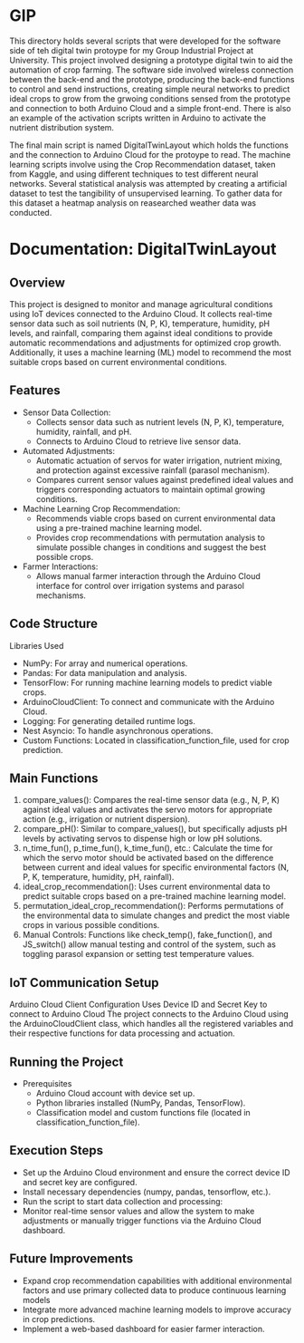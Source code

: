 # GIP
This directory holds several scripts that were developed for the software side of teh digital twin protoype for my Group Industrial Project at University. This project involved designing a prototype digital twin to aid the automation of crop farming. The software side involved wireless connection between the back-end and the prototype, producing the back-end functions to control and send instructions, creating simple neural networks to predict ideal crops to grow from the grwoing conditions sensed from the prototype and connection to both Arduino Cloud and a simple front-end. There is also an example of the activation scripts written in Arduino to activate the nutrient distribution system.

The final main script is named DigitalTwinLayout which holds the functions and the connection to Arduino Cloud for the protoype to read. The machine learning scripts involve using the Crop Recommendation dataset, taken from Kaggle, and using different techniques to test different neural networks. Several statistical analysis was attempted by creating a artificial dataset to test the tangibility of unsupervised learning. To gather data for this dataset a heatmap analysis on reasearched weather data was conducted.

# Documentation: DigitalTwinLayout
## Overview
This project is designed to monitor and manage agricultural conditions using IoT devices connected to the Arduino Cloud. It collects real-time sensor data such as soil nutrients (N, P, K), temperature, humidity, pH levels, and rainfall, comparing them against ideal conditions to provide automatic recommendations and adjustments for optimized crop growth. Additionally, it uses a machine learning (ML) model to recommend the most suitable crops based on current environmental conditions.

## Features
- Sensor Data Collection:
  - Collects sensor data such as nutrient levels (N, P, K), temperature, humidity, rainfall, and pH.
  - Connects to Arduino Cloud to retrieve live sensor data.
- Automated Adjustments:
  - Automatic actuation of servos for water irrigation, nutrient mixing, and protection against excessive rainfall (parasol mechanism).
  - Compares current sensor values against predefined ideal values and triggers corresponding actuators to maintain optimal growing conditions.
- Machine Learning Crop Recommendation:
  - Recommends viable crops based on current environmental data using a pre-trained machine learning model.
  - Provides crop recommendations with permutation analysis to simulate possible changes in conditions and suggest the best possible crops.
- Farmer Interactions:
  - Allows manual farmer interaction through the Arduino Cloud interface for control over irrigation systems and parasol mechanisms.

## Code Structure
Libraries Used
- NumPy: For array and numerical operations.
- Pandas: For data manipulation and analysis.
- TensorFlow: For running machine learning models to predict viable crops.
- ArduinoCloudClient: To connect and communicate with the Arduino Cloud.
- Logging: For generating detailed runtime logs.
- Nest Asyncio: To handle asynchronous operations.
- Custom Functions: Located in classification_function_file, used for crop prediction.
  
## Main Functions
1. compare_values():
Compares the real-time sensor data (e.g., N, P, K) against ideal values and activates the servo motors for appropriate action (e.g., irrigation or nutrient dispersion).
2. compare_pH():
Similar to compare_values(), but specifically adjusts pH levels by activating servos to dispense high or low pH solutions.
3. n_time_fun(), p_time_fun(), k_time_fun(), etc.:
Calculate the time for which the servo motor should be activated based on the difference between current and ideal values for specific environmental factors (N, P, K, temperature, humidity, pH, rainfall).
4. ideal_crop_recommendation():
Uses current environmental data to predict suitable crops based on a pre-trained machine learning model.
5. permutation_ideal_crop_recommendation():
Performs permutations of the environmental data to simulate changes and predict the most viable crops in various possible conditions.
7. Manual Controls:
Functions like check_temp(), fake_function(), and JS_switch() allow manual testing and control of the system, such as toggling parasol expansion or setting test temperature values.

## IoT Communication Setup
Arduino Cloud Client Configuration
Uses Device ID and Secret Key to connect to Arduino Cloud
The project connects to the Arduino Cloud using the ArduinoCloudClient class, which handles all the registered variables and their respective functions for data processing and actuation.

## Running the Project
- Prerequisites
  - Arduino Cloud account with device set up.
  - Python libraries installed (NumPy, Pandas, TensorFlow).
  - Classification model and custom functions file (located in classification_function_file).
## Execution Steps
- Set up the Arduino Cloud environment and ensure the correct device ID and secret key are configured.
- Install necessary dependencies (numpy, pandas, tensorflow, etc.).
- Run the script to start data collection and processing:
- Monitor real-time sensor values and allow the system to make adjustments or manually trigger functions via the Arduino Cloud dashboard.
## Future Improvements
- Expand crop recommendation capabilities with additional environmental factors and use primary collected data to produce continuous learning models
- Integrate more advanced machine learning models to improve accuracy in crop predictions.
- Implement a web-based dashboard for easier farmer interaction.
